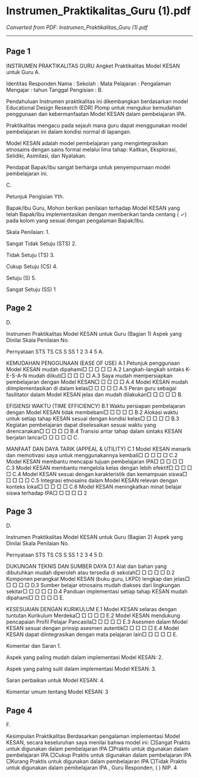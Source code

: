 # Instrumen_Praktikalitas_Guru (1).pdf

*Converted from PDF: Instrumen_Praktikalitas_Guru (1).pdf*

---


## Page 1

INSTRUMEN PRAKTIKALITAS GURU Angket Praktikalitas Model KESAN untuk Guru A.

 Identitas Responden Nama : Sekolah : Mata Pelajaran : Pengalaman Mengajar : tahun Tanggal Pengisian : B.

 Pendahuluan Instrumen praktikalitas ini dikembangkan berdasarkan model Educational Design Research (EDR) Plomp untuk mengukur kemudahan penggunaan dan kebermanfaatan Model KESAN dalam pembelajaran IPA.

 Praktikalitas mengacu pada sejauh mana guru dapat menggunakan model pembelajaran ini dalam kondisi normal di lapangan.

 Model KESAN adalah model pembelajaran yang mengintegrasikan etnosains dengan sains formal melalui lima tahap: Kaitkan, Eksplorasi, Selidiki, Asimilasi, dan Nyatakan.

 Pendapat Bapak/Ibu sangat berharga untuk penyempurnaan model pembelajaran ini.

 C.

 Petunjuk Pengisian Yth.

 Bapak/Ibu Guru, Mohon berikan penilaian terhadap Model KESAN yang telah Bapak/Ibu implementasikan dengan memberikan tanda centang ( ✓) pada kolom yang sesuai dengan pengalaman Bapak/Ibu.

 Skala Penilaian: 1.

 Sangat Tidak Setuju (STS) 2.

 Tidak Setuju (TS) 3.

 Cukup Setuju (CS) 4.

 Setuju (S) 5.

 Sangat Setuju (SS) 1

## Page 2

D.

 Instrumen Praktikalitas Model KESAN untuk Guru (Bagian 1) Aspek yang Dinilai Skala Penilaian No.

 Pernyataan STS TS CS S SS 1 2 3 4 5 A.

 KEMUDAHAN PENGGUNAAN (EASE OF USE) A.1 Petunjuk penggunaan Model KESAN mudah dipahami□ □ □ □ □ A.2 Langkah-langkah sintaks K-E-S-A-N mudah diikuti□ □ □ □ □ A.3 Saya mudah mempersiapkan pembelajaran dengan Model KESAN□ □ □ □ □ A.4 Model KESAN mudah diimplementasikan di dalam kelas□ □ □ □ □ A.5 Peran guru sebagai fasilitator dalam Model KESAN jelas dan mudah dilakukan□ □ □ □ □ B.

 EFISIENSI WAKTU (TIME EFFICIENCY) B.1 Waktu persiapan pembelajaran dengan Model KESAN tidak membebani□ □ □ □ □ B.2 Alokasi waktu untuk setiap tahap KESAN sesuai dengan kondisi kelas□ □ □ □ □ B.3 Kegiatan pembelajaran dapat diselesaikan sesuai waktu yang direncanakan□ □ □ □ □ B.4 Transisi antar tahap dalam sintaks KESAN berjalan lancar□ □ □ □ □ C.

 MANFAAT DAN DAYA TARIK (APPEAL & UTILITY) C.1 Model KESAN menarik dan memotivasi saya untuk menggunakannya kembali□ □ □ □ □ C.2 Model KESAN membantu mencapai tujuan pembelajaran IPA□ □ □ □ □ C.3 Model KESAN membantu mengelola kelas dengan lebih efektif□ □ □ □ □ C.4 Model KESAN sesuai dengan karakteristik dan kemampuan siswa□ □ □ □ □ C.5 Integrasi etnosains dalam Model KESAN relevan dengan konteks lokal□ □ □ □ □ C.6 Model KESAN meningkatkan minat belajar siswa terhadap IPA□ □ □ □ □ 2

## Page 3

D.

 Instrumen Praktikalitas Model KESAN untuk Guru (Bagian 2) Aspek yang Dinilai Skala Penilaian No.

 Pernyataan STS TS CS S SS 1 2 3 4 5 D.

 DUKUNGAN TEKNIS DAN SUMBER DAYA D.1 Alat dan bahan yang dibutuhkan mudah diperoleh atau tersedia di sekolah□ □ □ □ □ D.2 Komponen perangkat Model KESAN (buku guru, LKPD) lengkap dan jelas□ □ □ □ □ D.3 Sumber belajar etnosains mudah diakses dari lingkungan sekitar□ □ □ □ □ D.4 Panduan implementasi setiap tahap KESAN mudah dipahami□ □ □ □ □ E.

 KESESUAIAN DENGAN KURIKULUM E.1 Model KESAN selaras dengan tuntutan Kurikulum Merdeka□ □ □ □ □ E.2 Model KESAN mendukung pencapaian Profil Pelajar Pancasila□ □ □ □ □ E.3 Asesmen dalam Model KESAN sesuai dengan prinsip asesmen autentik□ □ □ □ □ E.4 Model KESAN dapat diintegrasikan dengan mata pelajaran lain□ □ □ □ □ E.

 Komentar dan Saran 1.

 Aspek yang paling mudah dalam implementasi Model KESAN: 2.

 Aspek yang paling sulit dalam implementasi Model KESAN: 3.

 Saran perbaikan untuk Model KESAN: 4.

 Komentar umum tentang Model KESAN: 3

## Page 4

F.

 Kesimpulan Praktikalitas Berdasarkan pengalaman implementasi Model KESAN, secara keseluruhan saya menilai bahwa model ini: □Sangat Praktis untuk digunakan dalam pembelajaran IPA □Praktis untuk digunakan dalam pembelajaran IPA □Cukup Praktis untuk digunakan dalam pembelajaran IPA □Kurang Praktis untuk digunakan dalam pembelajaran IPA □Tidak Praktis untuk digunakan dalam pembelajaran IPA , Guru Responden, ( ) NIP. 4
